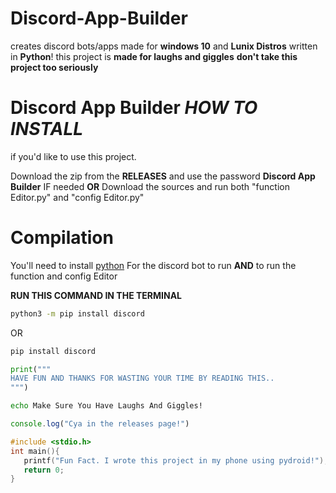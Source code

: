 # Discord-App-Builder
creates discord bots/apps
made for **windows 10** and **Lunix Distros**
written in **Python**!
this project is **made for laughs and giggles**
**don't take this project too seriously**



# Discord App Builder *HOW TO INSTALL*

if you'd like to use this project.

Download the zip from the **RELEASES** and use the password **Discord App Builder** IF needed
**OR** Download the sources and run both "function Editor.py" and "config Editor.py"

# Compilation
You'll need to install <a href="https://www.python.org/downloads">python</a>
For the discord bot to run **AND** to run the function and config Editor

**RUN THIS COMMAND IN THE TERMINAL**
```bash
python3 -m pip install discord
```
OR
```bat
pip install discord
```

```python
print("""
HAVE FUN AND THANKS FOR WASTING YOUR TIME BY READING THIS..
""")
```

```bash
echo Make Sure You Have Laughs And Giggles!
```

```javascript
console.log("Cya in the releases page!")
```

```c
#include <stdio.h>
int main(){
   printf("Fun Fact. I wrote this project in my phone using pydroid!");
   return 0;
}
```
